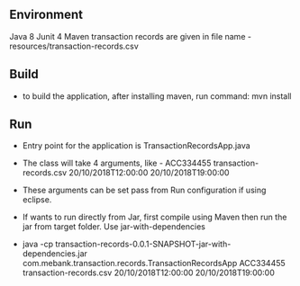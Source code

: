 Environment
-----------
Java 8
Junit 4
Maven
transaction records are given in file name - resources/transaction-records.csv

Build
-----
 - to build the application, after installing maven, run command: mvn install

 
Run
---
 - Entry point for the application is TransactionRecordsApp.java
 - The class will take 4 arguments, like - 
   ACC334455 transaction-records.csv 20/10/2018T12:00:00 20/10/2018T19:00:00
   
 - These arguments can be set pass from Run configuration if using eclipse.
 
 - If wants to run directly from Jar, first compile using Maven then run the jar from
   target folder. Use jar-with-dependencies
 - java -cp transaction-records-0.0.1-SNAPSHOT-jar-with-dependencies.jar com.mebank.transaction.records.TransactionRecordsApp  ACC334455 transaction-records.csv 20/10/2018T12:00:00 20/10/2018T19:00:00